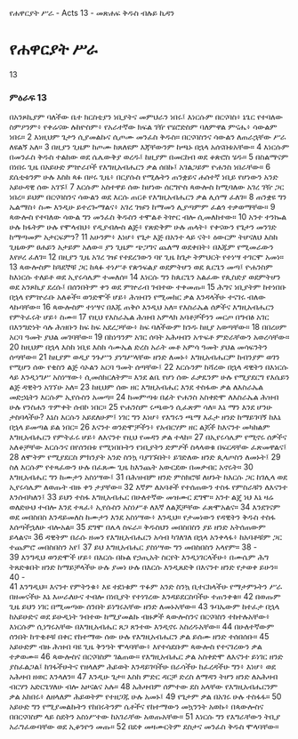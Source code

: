 ﻿
የሐዋርያት ሥራ - Acts 13 - መጽሐፍ ቅዱስ ብሉይ ኪዳን
# የሐዋርያት ሥራ
13
### ምዕራፍ 13
 በአንጾኪያም ባለችው ቤተ ክርስቲያን ነቢያትና መምህራን ነበሩ፤ እነርሱም በርናባስ፥ ኔጌር የተባለው ስምዖንም፥ የቀሬናው ሉክዮስም፥ የአራተኛው ክፍል ገዥ የሄሮድስም ባለምዋል ምናሔ፥ ሳውልም ነበሩ።
2  እነዚህም ጌታን ሲያመልኩና ሲጦሙ መንፈስ ቅዱስ። በርናባስንና ሳውልን ለጠራኋቸው ሥራ ለዩልኝ አለ።
3  በዚያን ጊዜም ከጦሙ ከጸለዩም እጃቸውንም ከጫኑ በኋላ አሰናበቱአቸው።
4  እነርሱም በመንፈስ ቅዱስ ተልከው ወደ ሴሌውቅያ ወረዱ፤ ከዚያም በመርከብ ወደ ቆጵሮስ ሄዱ።
5  በስልማናም በነበሩ ጊዜ በአይሁድ ምኵራቦች የእግዚአብሔርን ቃል ሰበኩ፤ አገልጋይም ዮሐንስ ነበራቸው።
6  ደሴቲቱንም ሁሉ እስከ ጳፉ በዞሩ ጊዜ፥ በርያሱስ የሚሉትን ጠንቋይና ሐሰተኛ ነቢይ የሆነውን አንድ አይሁዳዊ ሰው አገኙ፤
7  እርሱም አስተዋይ ሰው ከሆነው ሰርግዮስ ጳውሎስ ከሚባለው አገረ ገዥ ጋር ነበረ። ይህም በርናባስንና ሳውልን ወደ እርሱ ጠርቶ የእግዚአብሔርን ቃል ሊሰማ ፈለገ።
8  ጠንቋዩ ግን ኤልማስ፥ ስሙ እንዲሁ ይተረጐማልና፥ አገረ ገዡን ከማመን ሊያጣምም ፈልጎ ተቃወማቸው።
9  ጳውሎስ የተባለው ሳውል ግን መንፈስ ቅዱስን ተሞልቶ ትኵር ብሎ ሲመለከተው።
10  አንተ ተንኰል ሁሉ ክፋትም ሁሉ የሞላብህ፥ የዲያብሎስ ልጅ፥ የጽድቅም ሁሉ ጠላት፥ የቀናውን የጌታን መንገድ ከማጣመም አታርፍምን?
11  አሁንም፥ እነሆ፥ የጌታ እጅ በአንተ ላይ ናት፥ ዕውርም ትሆናለህ እስከ ጊዜውም ፀሐይን አታይም አለው። ያን ጊዜም ጭጋግና ጨለማ ወደቀበት፥ በእጁም የሚመራውን እየዞረ ፈለገ።
12  በዚያን ጊዜ አገረ ገዡ የተደረገውን ባየ ጊዜ ከጌታ ትምህርት የተነሣ ተገርሞ አመነ።
13  ጳውሎስም ከጓደኞቹ ጋር ከጳፉ ተነሥቶ የጵንፍልያ ወደምትሆን ወደ ጴርጌን መጣ፤ ዮሐንስም ከእነርሱ ተለይቶ ወደ ኢየሩሳሌም ተመለሰ።
14  እነርሱ ግን ከጴርጌን አልፈው የጲስድያ ወደምትሆን ወደ አንጾኪያ ደረሱ፤ በሰንበትም ቀን ወደ ምኵራብ ገብተው ተቀመጡ።
15  ሕግና ነቢያትም ከተነበቡ በኋላ የምኵራቡ አለቆች። ወንድሞች ሆይ፥ ሕዝብን የሚመክር ቃል እንዳላችሁ ተናገሩ ብለው ላኩባቸው።
16  ጳውሎስም ተነሣና በእጁ ጠቅሶ እንዲህ አለ። የእስራኤል ሰዎችና እግዚአብሔርን የምትፈሩት ሆይ፥ ስሙ።
17  የዚህ የእስራኤል ሕዝብ አምላክ አባቶቻችንን መርጦ በግብፅ አገር በእንግድነት ሳሉ ሕዝቡን ከፍ ከፍ አደረጋቸው፥ ከፍ ባለችውም ክንዱ ከዚያ አወጣቸው።
18  በበረሀም አርባ ዓመት ያህል መገባቸው።
19  በከነዓንም አገር ሰባት አሕዛብን አጥፍቶ ምድራቸውን አወረሳቸው።
20  ከዚህም በኋላ እስከ ነቢዩ እስከ ሳሙኤል ድረስ አራት መቶ አምሳ ዓመት ያህል መሳፍንትን ሰጣቸው።
21  ከዚያም ወዲያ ንጉሥን ያነግሥላቸው ዘንድ ለመኑ፥ እግዚአብሔርም ከብንያም ወገን የሚሆን ሰው የቂስን ልጅ ሳኦልን አርባ ዓመት ሰጣቸው፤
22  እርሱንም ከሻረው በኋላ ዳዊትን በእነርሱ ላይ እንዲነግሥ አስነሣው፥ ሲመሰክርለትም። እንደ ልቤ የሆነ ሰው ፈቃዴንም ሁሉ የሚያደርግ የእሴይን ልጅ ዳዊትን አገኘሁ አለ።
23  ከዚህም ሰው ዘር እግዚአብሔር እንደ ተስፋው ቃል ለእስራኤል መድኃኒትን እርሱም ኢየሱስን አመጣ።
24  ከመምጣቱ በፊት ዮሐንስ አስቀድሞ ለእስራኤል ሕዝብ ሁሉ የንስሐን ጥምቀት ሰብኮ ነበር።
25  ዮሐንስም ሩጫውን ሲፈጽም ሳለ። እኔ ማን እንደ ሆንሁ ታስባላችሁ? እኔስ እርሱን አይደለሁም፤ ነገር ግን እነሆ፥ የእግሩን ጫማ እፈታ ዘንድ ከማይገባኝ ከእኔ በኋላ ይመጣል ይል ነበር።
26  እናንተ ወንድሞቻችን፥ የአብርሃም ዘር ልጆች ከእናንተ መካከልም እግዚአብሔርን የምትፈሩ ሆይ፥ ለእናንተ የዚህ የመዳን ቃል ተላከ።
27  በኢየሩሳሌም የሚኖሩ ሰዎችና አለቆቻቸው እርሱንና በየሰንበቱ የሚነበቡትን የነቢያትን ድምፆች ስላላወቁ በፍርዳቸው ፈጽመዋልና፤
28  ለሞትም የሚያደርስ ምክንያት አንድ ስንኳ ባያገኙበት፥ ይገድለው ዘንድ ጲላጦስን ለመኑት፤
29  ስለ እርሱም የተጻፈውን ሁሉ በፈጸሙ ጊዜ ከእንጨት አውርደው በመቃብር አኖሩት።
30  እግዚአብሔር ግን ከሙታን አስነሣው፤
31  በሕዝብም ዘንድ ምስክሮቹ ለሆኑት ከእርሱ ጋር ከገሊላ ወደ ኢየሩሳሌም ለወጡት ብዙ ቀን ታያቸው።
32  እኛም ለአባቶች የተሰጠውን ተስፋ የምስራቹን ለእናንተ እንሰብካለን፤
33  ይህን ተስፋ እግዚአብሔር በሁለተኛው መዝሙር ደግሞ። አንተ ልጄ ነህ እኔ ዛሬ ወለድሁህ ተብሎ እንደ ተጻፈ፥ ኢየሱስን አስነሥቶ ለእኛ ለልጆቻቸው ፈጽሞአልና።
34  እንደገናም ወደ መበስበስ እንዳይመለስ ከሙታን እንደ አስነሣው፥ እንዲህ። የታመነውን የዳዊትን ቅዱስ ተስፋ እሰጣችኋለሁ ብሎአል።
35  ደግሞ በሌላ ስፍራ። ቅዱስህን መበስበስን ያይ ዘንድ አትሰጠውም ይላልና።
36  ዳዊትም በራሱ ዘመን የእግዚአብሔርን አሳብ ካገለገለ በኋላ አንቀላፋ፥ ከአባቶቹም ጋር ተጨምሮ መበስበስን አየ፤
37  ይህ እግዚአብሔር ያስነሣው ግን መበስበስን አላየም።
38 -  
39  እንግዲህ ወንድሞች ሆይ፥ በእርሱ በኩል የኃጢአት ስርየት እንዲነገርላችሁ፥ በሙሴም ሕግ ትጸድቁበት ዘንድ ከማይቻላችሁ ሁሉ ያመነ ሁሉ በእርሱ እንዲጸድቅ በእናንተ ዘንድ የታወቀ ይሁን።
40 -  
41  እንግዲህ። እናንተ የምትንቁ፥ እዩ ተደነቁም ጥፉም አንድ ስንኳ ቢተርክላችሁ የማታምኑትን ሥራ በዘመናችሁ እኔ እሠራለሁና ተብሎ በነቢያት የተነገረው እንዳይደርስባችሁ ተጠንቀቁ።
42  በወጡም ጊዜ ይህን ነገር በሚመጣው ሰንበት ይነግሩአቸው ዘንድ ለመኑአቸው።
43  ጉባኤውም ከተፈታ በኋላ ከአይሁድና ወደ ይሁዲነት ገብተው ከሚያመልኩ ብዙዎች ጳውሎስንና በርናባስን ተከተሉአቸው፥ እነርሱም ሲነግሩአቸው በእግዚአብሔር ጸጋ ጸንተው እንዲኖሩ አስረዱአቸው።
44  በሁለተኛውም ሰንበት ከጥቂቶቹ በቀር የከተማው ሰው ሁሉ የእግዚአብሔርን ቃል ይሰሙ ዘንድ ተሰበሰቡ።
45  አይሁድም ብዙ ሕዝብ ባዩ ጊዜ ቅንዓት ሞላባቸው፥ እየተሳደቡም ጳውሎስ የተናገረውን ቃል ተቃወሙ።
46  ጳውሎስና በርናባስም ገልጠው። የእግዚአብሔር ቃል አስቀድሞ ለእናንተ ይነገር ዘንድ ያስፈልጋል፤ ከገፋችሁትና የዘላለም ሕይወት እንዳይገባችሁ በራሳችሁ ከፈረዳችሁ ግን፥ እነሆ፥ ወደ አሕዛብ ዘወር እንላለን።
47  እንዲሁ ጌታ። እስከ ምድር ዳርቻ ድረስ ለማዳን ትሆን ዘንድ ለአሕዛብ ብርሃን አድርጌሃለሁ ብሎ አዞናልና አሉ።
48  አሕዛብም ሰምተው ደስ አላቸው የእግዚአብሔርንም ቃል አከበሩ፥ ለዘላለም ሕይወትም የተዘጋጁ ሁሉ አመኑ፤
49  የጌታም ቃል በአገሩ ሁሉ ተስፋፋ።
50  አይሁድ ግን የሚያመልኩትን የከበሩትንም ሴቶችና የከተማውን መኳንንት አወኩ፥ በጳውሎስና በበርናባስም ላይ ስደትን አስነሥተው ከአገራቸው አወጡአቸው።
51  እነርሱ ግን የእግራቸውን ትቢያ አራግፈውባቸው ወደ ኢቆንዮን መጡ።
52  በደቀ መዛሙርትም ደስታና መንፈስ ቅዱስ ሞላባቸው።
